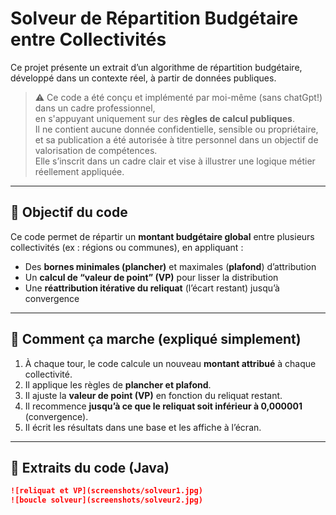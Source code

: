 # Solveur de Répartition Budgétaire entre Collectivités

Ce projet présente un extrait d’un algorithme de répartition budgétaire, développé dans un contexte réel, à partir de données publiques.<br>

> ⚠️ Ce code a été conçu et implémenté par moi-même (sans chatGpt!) dans un cadre professionnel,  <br>
> en s'appuyant uniquement sur des **règles de calcul publiques**.  <br>
> Il ne contient aucune donnée confidentielle, sensible ou propriétaire,<br>
et sa publication a été autorisée à titre personnel dans un objectif de valorisation de compétences.<br>
Elle s’inscrit dans un cadre clair et vise à illustrer une logique métier réellement appliquée.<br>

---

## 🧠 Objectif du code

Ce code permet de répartir un **montant budgétaire global** entre plusieurs collectivités (ex : régions ou communes), en appliquant :<br>

- Des **bornes minimales (plancher)** et maximales (**plafond**) d’attribution<br>
- Un **calcul de “valeur de point” (VP)** pour lisser la distribution<br>
- Une **réattribution itérative du reliquat** (l’écart restant) jusqu’à convergence<br>

---

## 🔁 Comment ça marche (expliqué simplement)

1. À chaque tour, le code calcule un nouveau **montant attribué** à chaque collectivité.
2. Il applique les règles de **plancher et plafond**.
3. Il ajuste la **valeur de point (VP)** en fonction du reliquat restant.
4. Il recommence **jusqu’à ce que le reliquat soit inférieur à 0,000001** (convergence).
5. Il écrit les résultats dans une base et les affiche à l’écran.

---

## 📸 Extraits du code (Java)


```markdown
![reliquat et VP](screenshots/solveur1.jpg)
![boucle solveur](screenshots/solveur2.jpg)

